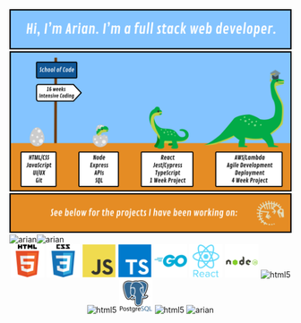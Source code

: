 <div><img src="https://github.com/Dinomouse/Dinomouse/blob/main/Group%2045.png" alt="none"></img></div>
<div><img src="https://github.com/Dinomouse/Dinomouse/blob/main/Group%2038%20(1).png" alt="none"></img></div>
<div><img src="https://github.com/Dinomouse/Dinomouse/blob/main/Group%2039.png" alt="none"></img></div>




<div>
<span><img  src="https://github-readme-stats.vercel.app/api?username=Dinomouse&show_icons=true&locale=en&theme=vision-friendly-dark" alt="arian" height="167px"  /></span><span><img  src="https://github-readme-stats.vercel.app/api/top-langs?username=Dinomouse&show_icons=true&locale=en&layout=compact&theme=vision-friendly-dark" alt="arian"  height="167px" /></span></div>
<div align="center">

<img src="https://raw.githubusercontent.com/devicons/devicon/master/icons/html5/html5-original-wordmark.svg" alt="html5" width="60" height="60" />
<img src="https://raw.githubusercontent.com/devicons/devicon/master/icons/css3/css3-original-wordmark.svg" alt="html5" width="60" height="60" />
<img src="https://raw.githubusercontent.com/devicons/devicon/master/icons/javascript/javascript-original.svg" alt="html5" width="60" height="60" />
<img src="https://raw.githubusercontent.com/devicons/devicon/master/icons/typescript/typescript-original.svg" alt="html5" width="60" height="60" />
<img src="https://raw.githubusercontent.com/devicons/devicon/master/icons/go/go-original-wordmark.svg" alt="html5" width="60" height="60" />
<img src="https://raw.githubusercontent.com/devicons/devicon/master/icons/react/react-original-wordmark.svg" alt="html5" width="60" height="60" />
<img src="https://raw.githubusercontent.com/devicons/devicon/master/icons/nodejs/nodejs-original-wordmark.svg" alt="html5" width="60" height="60" />
<img src="https://github.com/openjs-foundation/artwork/blob/master/projects/express/express-hex-sticker.png" alt="html5" width="60" height="60" />
<img src="https://www.vectorlogo.zone/logos/git-scm/git-scm-icon.svg" alt="html5" width="60" height="60" />
<img src="https://github.com/devicons/devicon/blob/master/icons/postgresql/postgresql-original-wordmark.svg" alt="html5" width="60" height="60" />
<img src="https://github.com/microsoft/PowerBI-Icons/blob/main/PNG/Power-BI.png" alt="html5" width="50" height="60" />
<img src="https://komarev.com/ghpvc/?username=Dinomouse" alt="arian" height="35" width="175"   />
</div>





 
 
  

 
 




 
 




